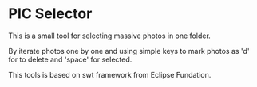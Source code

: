 # PIC Selector

This is a small tool for selecting massive photos in one folder.

By iterate photos one by one and using simple keys to mark photos as 'd' for to delete and 'space' for selected.

This tools is based on swt framework from Eclipse Fundation.
